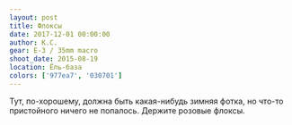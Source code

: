 ```yaml
---
layout: post
title: Флоксы
date: 2017-12-01 00:00:00
author: К.С.
gear: E-3 / 35mm macro
shoot_date: 2015-08-19
location: Ёль-база
colors: ['977ea7', '030701']
---
```

Тут, по-хорошему, должна быть какая-нибудь зимняя фотка, но что-то пристойного ничего не попалось. Держите розовые флоксы.
